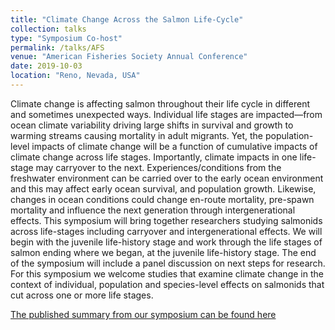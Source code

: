 ```yaml
---
title: "Climate Change Across the Salmon Life-Cycle"
collection: talks
type: "Symposium Co-host"
permalink: /talks/AFS
venue: "American Fisheries Society Annual Conference"
date: 2019-10-03
location: "Reno, Nevada, USA"
---
```

Climate change is affecting salmon throughout their life cycle in different and sometimes unexpected ways. Individual life stages are impacted—from ocean climate variability driving large shifts in survival and growth to warming streams causing mortality in adult migrants. Yet, the population-level impacts of climate change will be a function of cumulative impacts of climate change across life stages. Importantly, climate impacts in one life-stage may carryover to the next. Experiences/conditions from the freshwater environment can be carried over to the early ocean environment and this may affect early ocean survival, and population growth. Likewise, changes in ocean conditions could change en-route mortality, pre-spawn mortality and influence the next generation through intergenerational effects. This symposium will bring together researchers studying salmonids across life-stages including carryover and intergenerational effects. We will begin with the juvenile life-history stage and work through the life stages of salmon ending where we began, at the juvenile life-history stage. The end of the symposium will include a panel discussion on next steps for research. For this symposium we welcome studies that examine climate change in the context of individual, population and species-level effects on salmonids that cut across one or more life stages.

[The published summary from our symposium can be found here](https://doi.org/10.1002/fsh.10373)
